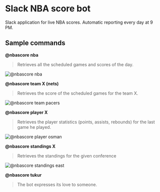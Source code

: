 # Slack NBA score bot
Slack application for live NBA scores. Automatic reporting every day at 9 PM.

## Sample commands

**@nbascore nba**
> Retrieves all the scheduled games and scores of the day.

![@nbascore nba](https://i.imgur.com/rT6uSZ8.png)

**@nbascore team X (nets)**
> Retrieves the score of the scheduled games for the team X.

![@nbascore team pacers](https://i.imgur.com/pUIy2uy.png)


**@nbascore player X**
> Retrieves the player statistics (points, assists, rebounds) for the last game he played.

![@nbascore player osman](https://i.imgur.com/w235MRn.png)


**@nbascore standings X**
> Retrieves the standings for the given conference

![@nbascore standings east](https://i.imgur.com/sGAYm7N.png)


**@nbascore tukur**
> The bot expresses its love to someone.
